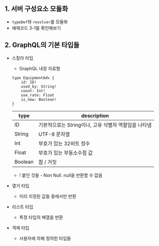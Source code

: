 ## 1. 서버 구성요소 모듈화
* `typeDef`와 `resolver`를 모듈화
* 예제코드 3-1를 확인해보기

## 2. GraphQL의 기본 타입들
* 스칼라 타입
  * GraphQL 내장 자료형
  ```
  type EquipmentAdv {
      id: ID!
      used_by: String!
      count: Int!
      use_rate: Float
      is_new: Boolean!
  } 
  ```
  
  | type | description |
  |------|-------------|
  | ID | 기본적으로는 String이나, 고유 식별자 역할임을 나타냄|
  | String | UTF-8 문자열 |
  | Int | 부호가 있는 32비트 정수 |
  | Float | 부호가 있는 부동소수점 값 |
  | Boolean | 참 / 거짓 |

  * ! 붙인 것들 - Non Null. null을 반환할 수 없음

* 열거 타입
  * 미리 지정된 값들 중에서만 반환

* 리스트 타입
  * 특정 타입의 배열을 반환

* 객체 타입
  * 사용자에 의해 정의된 타입들
